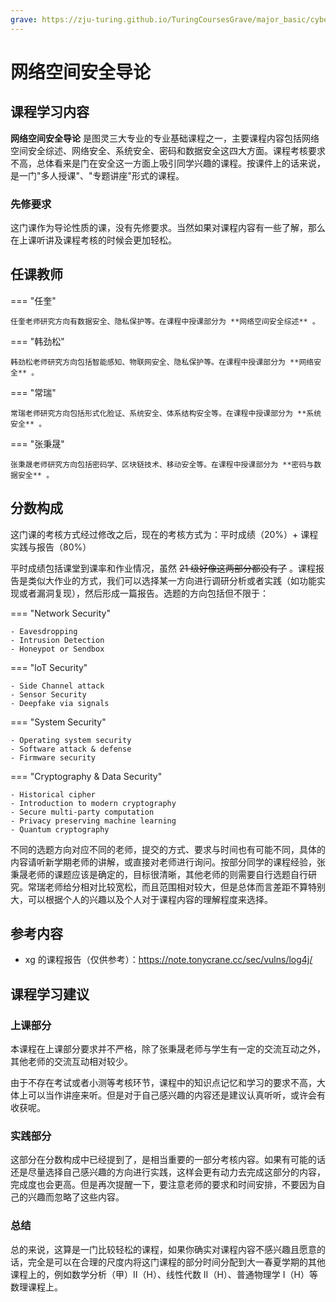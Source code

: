 ```yaml
---
grave: https://zju-turing.github.io/TuringCoursesGrave/major_basic/cyberspace_security/
---
```


# 网络空间安全导论

## 课程学习内容

**网络空间安全导论** 是图灵三大专业的专业基础课程之一，主要课程内容包括网络空间安全综述、网络安全、系统安全、密码和数据安全这四大方面。课程考核要求不高，总体看来是门在安全这一方面上吸引同学兴趣的课程。按课件上的话来说，是一门"多人授课"、"专题讲座"形式的课程。

### 先修要求

这门课作为导论性质的课，没有先修要求。当然如果对课程内容有一些了解，那么在上课听讲及课程考核的时候会更加轻松。

## 任课教师

=== "任奎"

    任奎老师研究方向有数据安全、隐私保护等。在课程中授课部分为 **网络空间安全综述** 。

=== "韩劲松"

    韩劲松老师研究方向包括智能感知、物联网安全、隐私保护等。在课程中授课部分为 **网络安全** 。

=== "常瑞"

    常瑞老师研究方向包括形式化脸证、系统安全、体系结构安全等。在课程中授课部分为 **系统安全** 。

=== "张秉晟"

    张秉晟老师研究方向包括密码学、区块链技术、移动安全等。在课程中授课部分为 **密码与数据安全** 。

## 分数构成

这门课的考核方式经过修改之后，现在的考核方式为：平时成绩（20%）+ 课程实践与报告（80%）

平时成绩包括课堂到课率和作业情况，虽然 ~~21 级好像这两部分都没有了~~ 。课程报告是类似大作业的方式，我们可以选择某一方向进行调研分析或者实践（如功能实现或者漏洞复现），然后形成一篇报告。选题的方向包括但不限于：

=== "Network Security"

    - Eavesdropping
    - Intrusion Detection
    - Honeypot or Sendbox

=== "loT Security"

    - Side Channel attack
    - Sensor Security
    - Deepfake via signals

=== "System Security"

    - Operating system security
    - Software attack & defense
    - Firmware security

=== "Cryptography & Data Security"

    - Historical cipher
    - Introduction to modern cryptography
    - Secure multi-party computation
    - Privacy preserving machine learning
    - Quantum cryptography

不同的选题方向对应不同的老师，提交的方式、要求与时间也有可能不同，具体的内容请听新学期老师的讲解，或直接对老师进行询问。按部分同学的课程经验，张秉晟老师的课题应该是确定的，目标很清晰，其他老师的则需要自行选题自行研究。常瑞老师给分相对比较宽松，而且范围相对较大，但是总体而言差距不算特别大，可以根据个人的兴趣以及个人对于课程内容的理解程度来选择。

## 参考内容

- xg 的课程报告（仅供参考）：https://note.tonycrane.cc/sec/vulns/log4j/

## 课程学习建议

### 上课部分

本课程在上课部分要求并不严格，除了张秉晟老师与学生有一定的交流互动之外，其他老师的交流互动相对较少。

由于不存在考试或者小测等考核环节，课程中的知识点记忆和学习的要求不高，大体上可以当作讲座来听。但是对于自己感兴趣的内容还是建议认真听听，或许会有收获呢。

### 实践部分

这部分在分数构成中已经提到了，是相当重要的一部分考核内容。如果有可能的话还是尽量选择自己感兴趣的方向进行实践，这样会更有动力去完成这部分的内容，完成度也会更高。但是再次提醒一下，要注意老师的要求和时间安排，不要因为自己的兴趣而忽略了这些内容。

### 总结

总的来说，这算是一门比较轻松的课程，如果你确实对课程内容不感兴趣且愿意的话，完全是可以在合理的尺度内将这门课程的部分时间分配到大一春夏学期的其他课程上的，例如数学分析（甲）Ⅱ（H）、线性代数 Ⅱ（H）、普通物理学 Ⅰ（H）等数理课程上。